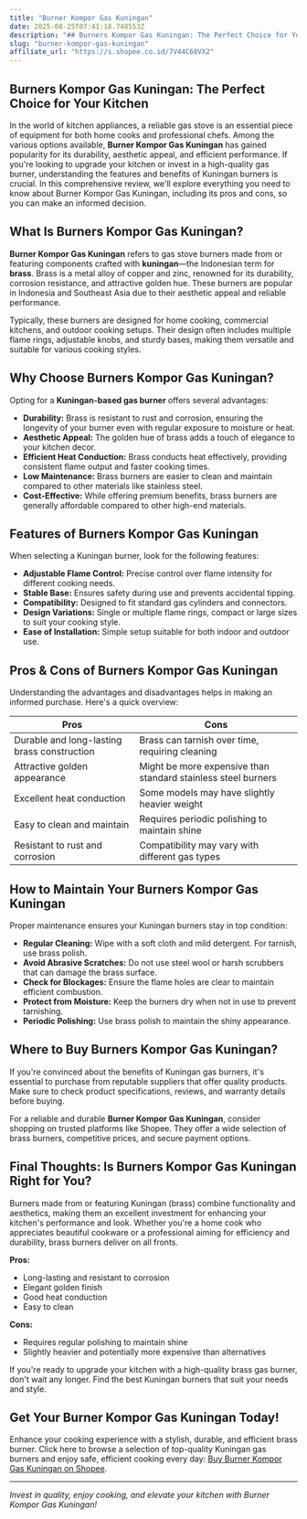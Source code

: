 ```yaml
---
title: "Burner Kompor Gas Kuningan"
date: 2025-08-25T07:41:18.748553Z
description: "## Burners Kompor Gas Kuningan: The Perfect Choice for Your Kitchen..."
slug: "burner-kompor-gas-kuningan"
affiliate_url: "https://s.shopee.co.id/7V44C68VX2"
---
```

## Burners Kompor Gas Kuningan: The Perfect Choice for Your Kitchen

In the world of kitchen appliances, a reliable gas stove is an essential piece of equipment for both home cooks and professional chefs. Among the various options available, **Burner Kompor Gas Kuningan** has gained popularity for its durability, aesthetic appeal, and efficient performance. If you're looking to upgrade your kitchen or invest in a high-quality gas burner, understanding the features and benefits of Kuningan burners is crucial. In this comprehensive review, we'll explore everything you need to know about Burner Kompor Gas Kuningan, including its pros and cons, so you can make an informed decision.

## What Is Burners Kompor Gas Kuningan?

**Burner Kompor Gas Kuningan** refers to gas stove burners made from or featuring components crafted with **kuningan**—the Indonesian term for **brass**. Brass is a metal alloy of copper and zinc, renowned for its durability, corrosion resistance, and attractive golden hue. These burners are popular in Indonesia and Southeast Asia due to their aesthetic appeal and reliable performance.

Typically, these burners are designed for home cooking, commercial kitchens, and outdoor cooking setups. Their design often includes multiple flame rings, adjustable knobs, and sturdy bases, making them versatile and suitable for various cooking styles.

## Why Choose Burners Kompor Gas Kuningan?

Opting for a **Kuningan-based gas burner** offers several advantages:

- **Durability:** Brass is resistant to rust and corrosion, ensuring the longevity of your burner even with regular exposure to moisture or heat.
- **Aesthetic Appeal:** The golden hue of brass adds a touch of elegance to your kitchen decor.
- **Efficient Heat Conduction:** Brass conducts heat effectively, providing consistent flame output and faster cooking times.
- **Low Maintenance:** Brass burners are easier to clean and maintain compared to other materials like stainless steel.
- **Cost-Effective:** While offering premium benefits, brass burners are generally affordable compared to other high-end materials.

## Features of Burners Kompor Gas Kuningan

When selecting a Kuningan burner, look for the following features:

- **Adjustable Flame Control:** Precise control over flame intensity for different cooking needs.
- **Stable Base:** Ensures safety during use and prevents accidental tipping.
- **Compatibility:** Designed to fit standard gas cylinders and connectors.
- **Design Variations:** Single or multiple flame rings, compact or large sizes to suit your cooking style.
- **Ease of Installation:** Simple setup suitable for both indoor and outdoor use.

## Pros & Cons of Burners Kompor Gas Kuningan

Understanding the advantages and disadvantages helps in making an informed purchase. Here's a quick overview:

| **Pros**                                     | **Cons**                                 |
|----------------------------------------------|------------------------------------------|
| Durable and long-lasting brass construction | Brass can tarnish over time, requiring cleaning |
| Attractive golden appearance                | Might be more expensive than standard stainless steel burners |
| Excellent heat conduction                   | Some models may have slightly heavier weight |
| Easy to clean and maintain                  | Requires periodic polishing to maintain shine |
| Resistant to rust and corrosion             | Compatibility may vary with different gas types |

## How to Maintain Your Burners Kompor Gas Kuningan

Proper maintenance ensures your Kuningan burners stay in top condition:

- **Regular Cleaning:** Wipe with a soft cloth and mild detergent. For tarnish, use brass polish.
- **Avoid Abrasive Scratches:** Do not use steel wool or harsh scrubbers that can damage the brass surface.
- **Check for Blockages:** Ensure the flame holes are clear to maintain efficient combustion.
- **Protect from Moisture:** Keep the burners dry when not in use to prevent tarnishing.
- **Periodic Polishing:** Use brass polish to maintain the shiny appearance.

## Where to Buy Burners Kompor Gas Kuningan?

If you're convinced about the benefits of Kuningan gas burners, it's essential to purchase from reputable suppliers that offer quality products. Make sure to check product specifications, reviews, and warranty details before buying.

For a reliable and durable **Burner Kompor Gas Kuningan**, consider shopping on trusted platforms like Shopee. They offer a wide selection of brass burners, competitive prices, and secure payment options.

## Final Thoughts: Is Burners Kompor Gas Kuningan Right for You?

Burners made from or featuring Kuningan (brass) combine functionality and aesthetics, making them an excellent investment for enhancing your kitchen's performance and look. Whether you're a home cook who appreciates beautiful cookware or a professional aiming for efficiency and durability, brass burners deliver on all fronts.

**Pros:**
- Long-lasting and resistant to corrosion
- Elegant golden finish
- Good heat conduction
- Easy to clean

**Cons:**
- Requires regular polishing to maintain shine
- Slightly heavier and potentially more expensive than alternatives

If you're ready to upgrade your kitchen with a high-quality brass gas burner, don't wait any longer. Find the best Kuningan burners that suit your needs and style.

## Get Your Burner Kompor Gas Kuningan Today!

Enhance your cooking experience with a stylish, durable, and efficient brass burner. Click here to browse a selection of top-quality Kuningan gas burners and enjoy safe, efficient cooking every day: [Buy Burner Kompor Gas Kuningan on Shopee](https://s.shopee.co.id/7V44C68VX2).

---

*Invest in quality, enjoy cooking, and elevate your kitchen with Burner Kompor Gas Kuningan!*